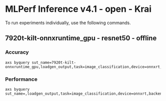 
# MLPerf Inference v4.1 - open - Krai

To run experiments individually, use the following commands.

## 7920t-kilt-onnxruntime_gpu - resnet50 - offline

### Accuracy  

```
axs byquery sut_name=7920t-kilt-onnxruntime_gpu,loadgen_output,task=image_classification,device=onnxrt,backend_type=gpu,loadgen_scenario=Offline,framework=kilt,model_name=resnet50,loadgen_mode=AccuracyOnly,collection_name=experiments_gpu,loadgen_dataset_size=500,loadgen_buffer_size=1024
```

### Performance 

```
axs byquery sut_name=,loadgen_output,task=image_classification,device=onnxrt,backend_type=gpu,loadgen_scenario=Offline,framework=kilt,model_name=resnet50,loadgen_mode=PerformanceOnly,collection_name=experiments_gpu,loadgen_target_qps=1150
```

